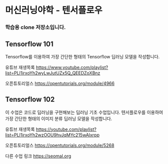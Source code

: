 # 머신러닝야학 - 텐서플로우
### 학습용 clone 저장소입니다.

## Tensorflow 101 
Tensorflow를 이용하여 가장 간단한 형태의 Tensorflow 딥러닝 모델을 작성합니다.

유튜브 재생목록
https://www.youtube.com/playlist?list=PLl1irxoYh2wyLwJutUZx5Q_QEEDZoXBnz

오픈튜토리얼스
https://opentutorials.org/module/4966

## Tensorflow 102
이 수업은 코드로 딥러닝을 구현해보는 딥러닝 기초 수업입니다. 
텐서플로우를 이용하여 가장 간단한 형태의 이미지 분류 딥러닝 모델을 작성합니다.

유튜브 재생목록
https://youtube.com/playlist?list=PLl1irxoYh2wzOOU9hvJqMYc215wAlxrpp

오픈튜토리얼스
https://opentutorials.org/module/5268


다른 수업 링크
https://seomal.org
